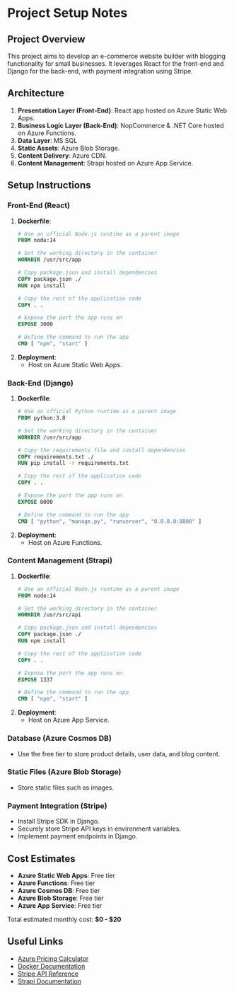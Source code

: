 # Project Setup Notes

## Project Overview
This project aims to develop an e-commerce website builder with blogging functionality for small businesses. It leverages React for the front-end and Django for the back-end, with payment integration using Stripe.

## Architecture
1. **Presentation Layer (Front-End)**: React app hosted on Azure Static Web Apps.
2. **Business Logic Layer (Back-End)**: NopCommerce & .NET Core hosted on Azure Functions.
3. **Data Layer**: MS SQL 
4. **Static Assets**: Azure Blob Storage.
5. **Content Delivery**: Azure CDN.
6. **Content Management**: Strapi hosted on Azure App Service.

## Setup Instructions
### Front-End (React)
1. **Dockerfile**:
    ```dockerfile
    # Use an official Node.js runtime as a parent image
    FROM node:14

    # Set the working directory in the container
    WORKDIR /usr/src/app

    # Copy package.json and install dependencies
    COPY package.json ./
    RUN npm install

    # Copy the rest of the application code
    COPY . .

    # Expose the port the app runs on
    EXPOSE 3000

    # Define the command to run the app
    CMD [ "npm", "start" ]
    ```
2. **Deployment**:
    - Host on Azure Static Web Apps.

### Back-End (Django)
1. **Dockerfile**:
    ```dockerfile
    # Use an official Python runtime as a parent image
    FROM python:3.8

    # Set the working directory in the container
    WORKDIR /usr/src/app

    # Copy the requirements file and install dependencies
    COPY requirements.txt ./
    RUN pip install -r requirements.txt

    # Copy the rest of the application code
    COPY . .

    # Expose the port the app runs on
    EXPOSE 8000

    # Define the command to run the app
    CMD [ "python", "manage.py", "runserver", "0.0.0.0:8000" ]
    ```
2. **Deployment**:
    - Host on Azure Functions.

### Content Management (Strapi)
1. **Dockerfile**:
    ```dockerfile
    # Use an official Node.js runtime as a parent image
    FROM node:14

    # Set the working directory in the container
    WORKDIR /usr/src/api

    # Copy package.json and install dependencies
    COPY package.json ./
    RUN npm install

    # Copy the rest of the application code
    COPY . .

    # Expose the port the app runs on
    EXPOSE 1337

    # Define the command to run the app
    CMD [ "npm", "start" ]
    ```
2. **Deployment**:
    - Host on Azure App Service.

### Database (Azure Cosmos DB)
- Use the free tier to store product details, user data, and blog content.

### Static Files (Azure Blob Storage)
- Store static files such as images.

### Payment Integration (Stripe)
- Install Stripe SDK in Django.
- Securely store Stripe API keys in environment variables.
- Implement payment endpoints in Django.

## Cost Estimates
- **Azure Static Web Apps**: Free tier
- **Azure Functions**: Free tier
- **Azure Cosmos DB**: Free tier
- **Azure Blob Storage**: Free tier
- **Azure App Service**: Free tier

Total estimated monthly cost: **$0 - $20**

## Useful Links
- [Azure Pricing Calculator](https://azure.microsoft.com/en-us/pricing/calculator/)
- [Docker Documentation](https://docs.docker.com/)
- [Stripe API Reference](https://stripe.com/docs/api)
- [Strapi Documentation](https://strapi.io/documentation/)
